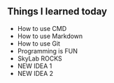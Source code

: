 
## Things I learned today

* How to use CMD
* How to use Markdown
* How to use Git
* Programming is FUN
* SkyLab ROCKS
* NEW IDEA 1
* NEW IDEA 2
